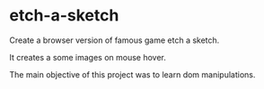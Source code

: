 # etch-a-sketch
Create a browser version of famous game etch a sketch.

It creates a some images on mouse hover.

The main objective of this project was to learn dom manipulations.
